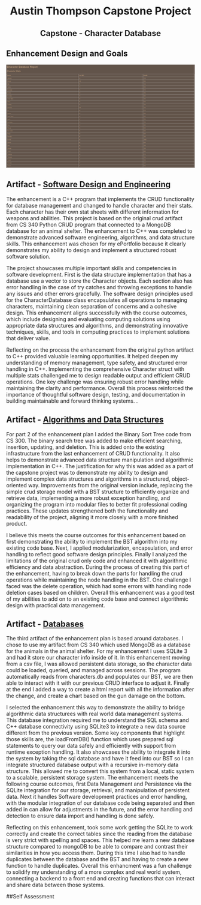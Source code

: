<h1 align="center">Austin Thompson Capstone Project</h1>

<h2 align="center">Capstone - Character Database</h2>


## Enhancement Design and Goals
![ImageTest](Images/Report1.png)
## Artifact - [Software Design and Engineering](Artifacts/crud.py)
  The enhancement is a C++ program that implements the CRUD functionality for database management and changed to handle character and their stats. Each character has their own stat sheets with different information for weapons and abilities. This project is based on the original crud artifact from CS 340 Python CRUD program that connected to a MongoDB database for an animal shelter. The enhancement to C++ was completed to demonstrate advanced software engineering, algorithms, and data structure skills. This enhancement was chosen for my ePortfolio because it clearly demonstrates my ability to design and implement a structured robust software solution.  

The project showcases multiple important skills and competencies in software development. First is the data structure implementation that has a database use a vector to store the Character objects. Each section also has error handling in the case of try catches and throwing exceptions to handle any issues and other errors gracefully. The software design principles used for the CharacterDatabase class encapsulates all operations to managing characters, maintaining clean separation of concerns and a cohesive design. This enhancement aligns successfully with the course outcomes, which include designing and evaluating computing solutions using appropriate data structures and algorithms, and demonstrating innovative techniques, skills, and tools in computing practices to implement solutions that deliver value. 

Reflecting on the process the enhancement from the original python artifact to C++ provided valuable learning opportunities. It helped deepen my understanding of memory management, type safety, and structured error handling in C++. Implementing the comprehensive Character struct with multiple stats challenged me to design readable output and efficient CRUD operations. One key challenge was ensuring robust error handling while maintaining the clarity and performance. Overall this process reinforced the importance of thoughtful software design, testing, and documentation in building maintainable and forward thinking systems. .

## Artifact - [Algorithms and Data Structures](Artifacts/CourseBST.cpp)
For part 2 of the enhancement plan I added the Binary Sort Tree code from CS 300. The binary search tree was added to make efficient searching, insertion, updating, and deletion. This is added onto the existing infrastructure from the last enhancement of CRUD functionality. It also helps to demonstrate advanced data structure manipulation and algorithmic implementation in C++. The justification for why this was added as a part of the capstone project was to demonstrate my ability to design and implement complex data structures and algorithms in a structured, object-oriented way. Improvements from the original version include, replacing the simple crud storage model with a BST structure to efficiently organize and retrieve data, implementing a more robust exception handling, and organizing the program into modular files to better fit professional coding practices. These updates strengthened both the functionality and readability of the project, aligning it more closely with a more finished product. 

I believe this meets the course outcomes for this enhancement based on first demonstrating the ability to implement the BST algorithm into my existing code base. Next, I applied modularization, encapsulation, and error handling to reflect good software design principles. Finally I analyzed the limitations of the original crud only code and enhanced it with algorithmic efficiency and data abstraction. During the process of creating this part of the enhancement, having to break down the parts for handling the crud operations while maintaining the node handling in the BST. One challenge I faced was the delete operation, which had some errors with handling node deletion cases based on children. Overall this enhancement was a good test of my abilities to add on to an existing code base and connect algorithmic design with practical data management. 

## Artifact - [Databases](Artifacts/ProjectTwoDashboard-final.ipynb)
The third artifact of the enhancement plan is based around databases. I chose to use my artifact from CS 340 which used MongoDB as a database for the animals in the animal shelter. For my enhancement I uses SQLite 3 and had it store our character info inside of it. In this enhancement moving from a csv file, I was allowed persistent data storage, so the character data could be loaded, queried, and managed across sessions. The program automatically reads from characters.db and populates our BST, we are then able to interact with it with our previous CRUD interface to adjust it. Finally at the end I added a way to create a html report with all the information after the change, and create a chart based on the gun damage on the bottom. 

I selected the enhancement this way to demonstrate the ability to bridge algorithmic data structurees with real world data management systems. This database integration required me to understand the SQL schema and C++ database connectivity using SQLite3 to integrate a new data source different from the previous version. Some key components that highlight those skills are, the loadFromDB() function which uses prepared sql statements to query our data safely and efficiently with support from runtime exception handling. It also showcases the ability to integrate it into the system by taking the sql database and have it feed into our BST so I can integrate structured database output with a recursive in-memory data structure. This allowed me to convert this system from a local, static system to a scalable, persistent storage system. The enhancement meets the following course outcomes, first Data Management and Persistence via the SQLite integration for our storage, retrieval, and manipulation of persistent data. Next it handles Software development practices and error handling, with the modular integration of our database code being separated and then added in can allow for adjustments in the future, and the error handling and detection to ensure data import and handling is done safely. 

Reflecting on this enhancement, took some work getting the SQLite to work correctly and create the correct tables since the reading from the database is very strict with spelling and spaces. This helped me learn a new database structure compared to mongoDB to be able to compare and contrast their similarities in how you access them. During this time I also had to handle duplicates between the database and the BST and having to create a new function to handle duplicates. Overall this enhancment was a fun challenge to solidify my understanding of a more complex and real world system, connecting a backend to a front end and creating functions that can interact and share data between those systems.

##Self Assessment
